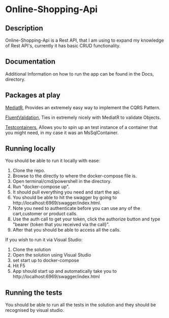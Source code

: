# Online-Shopping-Api

## Description

Online-Shopping-Api is a Rest API, that I am using to expand my knowledge of Rest API's, currently it has basic CRUD functionality.

## Documentation

Additional Information on how to run the app can be found in the Docs, directory.

## Packages at play

[MediatR](https://github.com/jbogard/MediatR), Provides an extremely easy way to implement the CQRS Pattern.

[FluentValidation](https://github.com/FluentValidation/FluentValidation), Ties in extremely nicely with MediatR to validate Objects.

[Testcontainers](https://github.com/isen-ng/testcontainers-dotnet), Allows you to spin up an test instance of a container that you might need, in my case it was an MsSqlContainer.

## Running locally

You should be able to run it locally with ease:
1) Clone the repo.
2) Browse to the directly to where the docker-compose file is.
3) Open terminal/cmd/powershell in the directory.
4) Run "docker-compose up".
5) It should pull everything you need and start the api.
6) You should be able to hit the swagger by going to http://localhost:6969/swagger/index.html.
7) Note you need to authenticate before you can use any of the cart,customer or product calls.
8) Use the auth call to get your token, click the authorize button and type "bearer {token that you received via the call}".
9) After that you should be able to access all the calls.

If you wish to run it via Visual Studio:
1) Clone the solution
2) Open the solution using Visual Studio
3) set start up to docker-compose
4) Hit F5
5) App should start up and automatically take you to http://localhost:6969/swagger/index.html

## Running the tests

You should be able to run all the tests in the solution and they should be recognised by visual studio.
